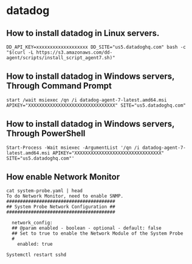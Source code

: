 # datadog

## How to install datadog in Linux servers.
```
DD_API_KEY=xxxxxxxxxxxxxxxxxxx DD_SITE="us5.datadoghq.com" bash -c "$(curl -L https://s3.amazonaws.com/dd-agent/scripts/install_script_agent7.sh)"
```

## How to install datadog in Windows servers, Through Command Prompt
```
start /wait msiexec /qn /i datadog-agent-7-latest.amd64.msi APIKEY="XXXXXXXXXXXXXXXXXXXXXXXXXXXXXXXX" SITE="us5.datadoghq.com"
```
## How to install datadog in Windows servers, Through PowerShell
```
Start-Process -Wait msiexec -ArgumentList '/qn /i datadog-agent-7-latest.amd64.msi APIKEY="XXXXXXXXXXXXXXXXXXXXXXXXXXXXXXXX" SITE="us5.datadoghq.com"'
```
## How enable Network Monitor
```
cat system-probe.yaml | head
To do Network Monitor, need to enable SNMP.
########################################
## System Probe Network Configuration ##
########################################

  network_config:
  ## @param enabled - boolean - optional - default: false
  ## Set to true to enable the Network Module of the System Probe
  #
    enabled: true
```
```
Systemctl restart sshd
```
